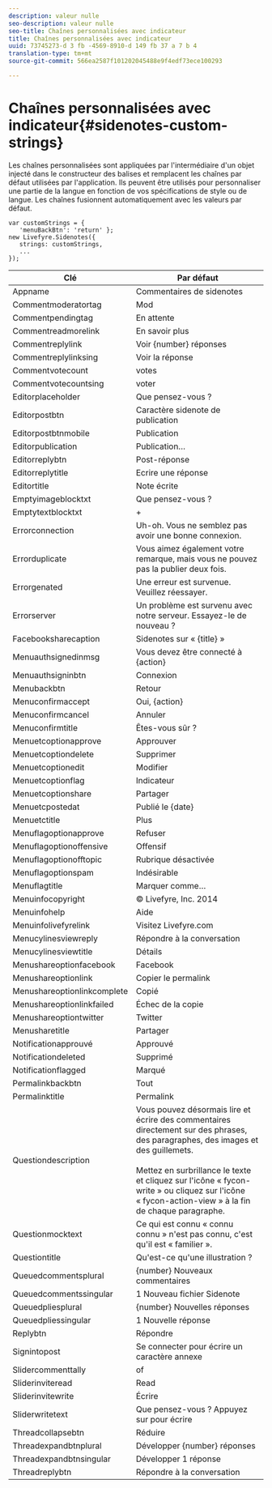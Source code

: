 ```yaml
---
description: valeur nulle
seo-description: valeur nulle
seo-title: Chaînes personnalisées avec indicateur
title: Chaînes personnalisées avec indicateur
uuid: 73745273-d 3 fb -4569-8910-d 149 fb 37 a 7 b 4
translation-type: tm+mt
source-git-commit: 566ea2587f101202045488e9f4edf73ece100293

---
```



# Chaînes personnalisées avec indicateur{#sidenotes-custom-strings}

Les chaînes personnalisées sont appliquées par l'intermédiaire d'un objet injecté dans le constructeur des balises et remplacent les chaînes par défaut utilisées par l'application. Ils peuvent être utilisés pour personnaliser une partie de la langue en fonction de vos spécifications de style ou de langue. Les chaînes fusionnent automatiquement avec les valeurs par défaut.

```
var customStrings = { 
   'menuBackBtn': 'return' }; 
new Livefyre.Sidenotes({ 
   strings: customStrings, 
   ...  
});
```

| Clé | Par défaut |
|---|---|
| Appname | Commentaires de sidenotes |
| Commentmoderatortag | Mod |
| Commentpendingtag | En attente |
| Commentreadmorelink | En savoir plus |
| Commentreplylink | Voir {number} réponses |
| Commentreplylinksing | Voir la réponse |
| Commentvotecount | votes |
| Commentvotecountsing | voter |
| Editorplaceholder | Que pensez-vous ? |
| Editorpostbtn | Caractère sidenote de publication |
| Editorpostbtnmobile | Publication |
| Editorpublication | Publication… |
| Editorreplybtn | Post-réponse |
| Editorreplytitle | Ecrire une réponse |
| Editortitle | Note écrite |
| Emptyimageblocktxt | Que pensez-vous ? |
| Emptytextblocktxt | + |
| Errorconnection | Uh-oh. Vous ne semblez pas avoir une bonne connexion. |
| Errorduplicate | Vous aimez également votre remarque, mais vous ne pouvez pas la publier deux fois. |
| Errorgenated | Une erreur est survenue. Veuillez réessayer. |
| Errorserver | Un problème est survenu avec notre serveur. Essayez-le de nouveau ? |
| Facebooksharecaption | Sidenotes sur « {title} » |
| Menuauthsignedinmsg | Vous devez être connecté à {action} |
| Menuauthsigninbtn | Connexion |
| Menubackbtn | Retour |
| Menuconfirmaccept | Oui, {action} |
| Menuconfirmcancel | Annuler |
| Menuconfirmtitle | Êtes-vous sûr ? |
| Menuetcoptionapprove | Approuver |
| Menuetcoptiondelete | Supprimer |
| Menuetcoptionedit | Modifier |
| Menuetcoptionflag | Indicateur |
| Menuetcoptionshare | Partager |
| Menuetcpostedat | Publié le {date} |
| Menuetctitle | Plus |
| Menuflagoptionapprove | Refuser |
| Menuflagoptionoffensive | Offensif |
| Menuflagoptionofftopic | Rubrique désactivée |
| Menuflagoptionspam | Indésirable |
| Menuflagtitle | Marquer comme… |
| Menuinfocopyright | © Livefyre, Inc. 2014 |
| Menuinfohelp | Aide |
| Menuinfolivefyrelink | Visitez Livefyre.com |
| Menucylinesviewreply | Répondre à la conversation |
| Menucylinesviewtitle | Détails |
| Menushareoptionfacebook | Facebook |
| Menushareoptionlink | Copier le permalink |
| Menushareoptionlinkcomplete | Copié |
| Menushareoptionlinkfailed | Échec de la copie |
| Menushareoptiontwitter | Twitter |
| Menusharetitle | Partager |
| Notificationapprouvé | Approuvé |
| Notificationdeleted | Supprimé |
| Notificationflagged | Marqué |
| Permalinkbackbtn | Tout |
| Permalinktitle | Permalink |
| Questiondescription | Vous pouvez désormais lire et écrire des commentaires directement sur des phrases, des paragraphes, des images et des guillemets.<br><br>Mettez en surbrillance le texte et cliquez sur l'icône « fycon-write » ou cliquez sur l'icône « fycon-action-view » à la fin de chaque paragraphe. |
| Questionmocktext | Ce qui est connu « connu connu » n'est pas connu, c'est qu'il est « familier ». |
| Questiontitle | Qu'est-ce qu'une illustration ? |
| Queuedcommentsplural | {number} Nouveaux commentaires |
| Queuedcommentssingular | 1 Nouveau fichier Sidenote |
| Queuedpliesplural | {number} Nouvelles réponses |
| Queuedpliessingular | 1 Nouvelle réponse |
| Replybtn | Répondre |
| Signintopost | Se connecter pour écrire un caractère annexe |
| Slidercommenttally | of |
| Sliderinviteread | Read |
| Sliderinvitewrite | Écrire |
| Sliderwritetext | Que pensez-vous ? Appuyez sur pour écrire |
| Threadcollapsebtn | Réduire |
| Threadexpandbtnplural | Développer {number} réponses |
| Threadexpandbtnsingular | Développer 1 réponse |
| Threadreplybtn | Répondre à la conversation |
